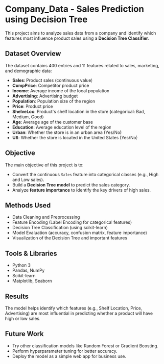 # Company_Data - Sales Prediction using Decision Tree

This project aims to analyze sales data from a company and identify which features most influence product sales using a **Decision Tree Classifier**.

## Dataset Overview

The dataset contains 400 entries and 11 features related to sales, marketing, and demographic data:

- **Sales**: Product sales (continuous value)
- **CompPrice**: Competitor product price
- **Income**: Average income of the local population
- **Advertising**: Advertising budget
- **Population**: Population size of the region
- **Price**: Product price
- **ShelveLoc**: Product's shelf location in the store (categorical: Bad, Medium, Good)
- **Age**: Average age of the customer base
- **Education**: Average education level of the region
- **Urban**: Whether the store is in an urban area (Yes/No)
- **US**: Whether the store is located in the United States (Yes/No)

## Objective

The main objective of this project is to:

- Convert the continuous `Sales` feature into categorical classes (e.g., High and Low sales).
- Build a **Decision Tree model** to predict the sales category.
- Analyze **feature importance** to identify the key drivers of high sales.

## Methods Used

- Data Cleaning and Preprocessing
- Feature Encoding (Label Encoding for categorical features)
- Decision Tree Classification (using scikit-learn)
- Model Evaluation (accuracy, confusion matrix, feature importance)
- Visualization of the Decision Tree and important features

## Tools & Libraries

- Python 3
- Pandas, NumPy
- Scikit-learn
- Matplotlib, Seaborn

## Results

The model helps identify which features (e.g., Shelf Location, Price, Advertising) are most influential in predicting whether a product will have high or low sales.

## Future Work

- Try other classification models like Random Forest or Gradient Boosting.
- Perform hyperparameter tuning for better accuracy.
- Deploy the model as a simple web app for business use.
